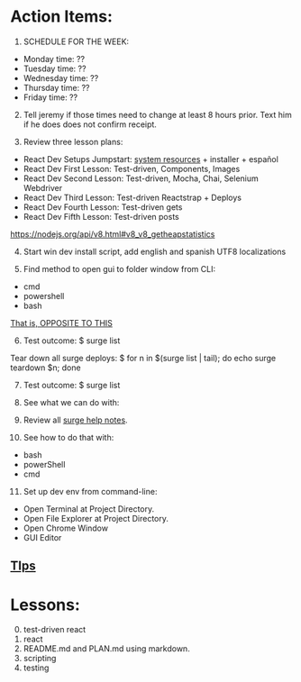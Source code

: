 # Action Items:

1. SCHEDULE FOR THE WEEK:
* Monday time: ??
* Tuesday time: ??
* Wednesday time: ??
* Thursday time: ??
* Friday time: ??

2. Tell jeremy if those times need to change at least 8 hours prior.  Text him if he does does not confirm receipt.

3. Review three lesson plans:
* React Dev Setups Jumpstart: [system resources](https://superuser.com/questions/315195/is-there-a-command-to-find-out-the-available-memory-in-windows) + installer + español
* React Dev First Lesson:  Test-driven, Components, Images
* React Dev Second Lesson:  Test-driven, Mocha, Chai, Selenium Webdriver
* React Dev Third Lesson:  Test-driven Reactstrap + Deploys
* React Dev Fourth Lesson:  Test-driven gets
* React Dev Fifth Lesson:  Test-driven posts

https://nodejs.org/api/v8.html#v8_v8_getheapstatistics

4. Start win dev install script, add english and spanish UTF8 localizations

5. Find method to open gui to folder window from CLI:
* cmd
* powershell
* bash

[That is, OPPOSITE TO THIS](http://www.indjango.com/ubuntu-right-click-to-open-terminal-in-current-directory/)

6.  Test outcome: $ surge list

Tear down all surge deploys:  $ for n in $(surge list | tail); do  echo surge teardown $n; done

7.  Test outcome: $ surge list

8.  See what we can do with:

9. Review all [surge help notes](https://surge.sh/help/).

10.  See how to do that with:
* bash
* powerShell
* cmd

11. Set up dev env from command-line:
* Open Terminal at Project Directory.
* Open File Explorer at Project Directory.
* Open Chrome Window
* GUI Editor

[TIps](https://4sysops.com/archives/starting-file-explorer-from-powershell-in-the-current-folder/)
---

# Lessons:
0. test-driven react
1. react
2. README.md and PLAN.md using markdown.
3. scripting
4. testing
